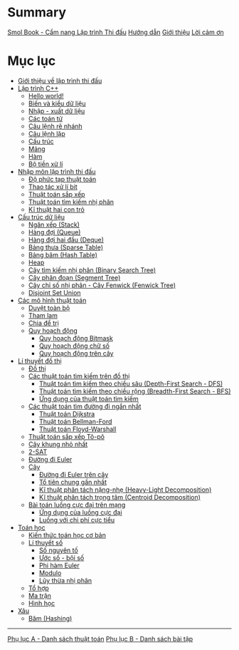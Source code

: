 # Summary

[Smol Book - Cẩm nang Lập trình Thi đấu](./title-page.md)
[Hướng dẫn](./guide.md)
[Giới thiệu](./introduction.md)
[Lời cảm ơn](./acknowledgements.md)

# Mục lục

- [Giới thiệu về lập trình thi đấu](./introduction/README.md)
- [Lập trình C++](./programming/README.md)
  - [Hello world!](./programming/hello-world.md)
  - [Biến và kiểu dữ liệu](./programming/variables-data-types.md)
  - [Nhập - xuất dữ liệu](./programming/io.md)
  - [Các toán tử](./programming/operators.md)
  - [Câu lệnh rẽ nhánh](./programming/if-else.md)
  - [Câu lệnh lặp](./programming/loop.md)
  - [Cấu trúc](./programming/struct.md)
  - [Mảng](./programming/array.md)
  - [Hàm](./programming/function.md)
  - [Bộ tiền xử lí](./programming/preprocessor.md)
- [Nhập môn lập trình thi đấu](./basic/README.md)
  - [Độ phức tạp thuật toán](./basic/algo-complexity.md)
  - [Thao tác xử lí bit](./basic/bit-manipulation.md)
  - [Thuật toán sắp xếp](./basic/sorting.md)
  - [Thuật toán tìm kiếm nhị phân](./basic/binary-search.md)
  - [Kĩ thuật hai con trỏ](./basic/two-pointers.md)
- [Cấu trúc dữ liệu](./data-structures/README.md)
  - [Ngăn xếp (Stack)](./data-structures/stack.md)
  - [Hàng đợi (Queue)](./data-structures/queue.md)
  - [Hàng đợi hai đầu (Deque)](./data-structures/deque.md)
  - [Bảng thưa (Sparse Table)](./data-structures/sparse-table.md)
  - [Bảng băm (Hash Table)](./data-structures/hash-table.md)
  - [Heap](./data-structures/heap.md)
  - [Cây tìm kiếm nhị phân (Binary Search Tree)]()
  - [Cây phân đoạn (Segment Tree)](./data-structures/segment-tree.md)
  - [Cây chỉ số nhị phân - Cây Fenwick (Fenwick Tree)](./data-structures/fenwick.md)
  - [Disjoint Set Union](./data-structures/dsu.md)
- [Các mô hình thuật toán](./algo-paradigms/README.md)
  - [Duyệt toàn bộ](./algo-paradigms/complete-search.md)
  - [Tham lam](./algo-paradigms/greedy.md)
  - [Chia để trị](./algo-paradigms/dnc.md)
  - [Quy hoạch động](./algo-paradigms/dp.md)
    - [Quy hoạch động Bitmask]()
    - [Quy hoạch động chữ số](./algo-paradigms/digit-dp.md)
    - [Quy hoạch động trên cây]()
- [Lí thuyết đồ thị](./graph-theory/README.md)
  - [Đồ thị](./graph-theory/overview.md)
  - [Các thuật toán tìm kiếm trên đồ thị](./graph-theory/graph-traversal.md)
    - [Thuật toán tìm kiếm theo chiều sâu (Depth-First Search - DFS)](./graph-theory/dfs.md)
    - [Thuật toán tìm kiếm theo chiều rộng (Breadth-First Search - BFS)](./graph-theory/bfs.md)
    - [Ứng dụng của thuật toán tìm kiếm](./graph-theory/graph-traversal-applications.md)
  - [Các thuật toán tìm đường đi ngắn nhất](./graph-theory/shortest-path.md)
    - [Thuật toán Dijkstra](./graph-theory/dijkstra.md)
    - [Thuật toán Bellman-Ford](./graph-theory/bellman-ford.md)
    - [Thuật toán Floyd-Warshall](./graph-theory/floyd-warshall.md)
  - [Thuật toán sắp xếp Tô-pô](./graph-theory/topo.md)
  - [Cây khung nhỏ nhất](./graph-theory/mst.md)
  - [2-SAT]()
  - [Đường đi Euler](./graph-theory/eulerian-trail.md)
  - [Cây](./graph-theory/tree.md)
    - [Đường đi Euler trên cây]()
    - [Tổ tiên chung gần nhất]()
    - [Kĩ thuật phân tách nặng-nhẹ (Heavy-Light Decomposition)]()
    - [Kĩ thuật phân tách trọng tâm (Centroid Decomposition)]()
  - [Bài toán luồng cực đại trên mạng]()
    - [Ứng dụng của luồng cực đại]()
    - [Luồng với chi phí cực tiểu]()
- [Toán học](./math/README.md)
  - [Kiến thức toán học cơ bản]()
  - [Lí thuyết số]()
    - [Số nguyên tố]()
    - [Ước số - bội số]()
    - [Phi hàm Euler]()
    - [Modulo]()
    - [Lũy thừa nhị phân]()
  - [Tổ hợp]()
  - [Ma trận]()
  - [Hình học]()
- [Xâu]()
  - [Băm (Hashing)]()
---

[Phụ lục A - Danh sách thuật toán]()
[Phụ lục B - Danh sách bài tập]()